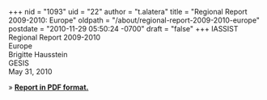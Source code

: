 +++
nid = "1093"
uid = "22"
author = "t.alatera"
title = "Regional Report 2009-2010: Europe"
oldpath = "/about/regional-report-2009-2010-europe"
postdate = "2010-11-29 05:50:24 -0700"
draft = "false"
+++
IASSIST Regional Report 2009-2010\
Europe\
Brigitte Hausstein\
GESIS\
May 31, 2010

» **[Report in PDF
format.](http://www.iassistdata.org/sites/default/files/europe_report_2010-update05-31-2010.pdf)**
